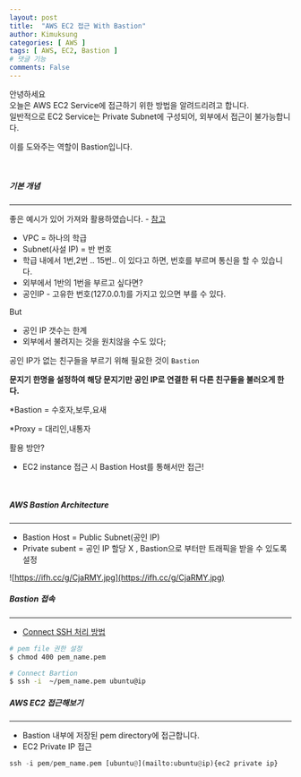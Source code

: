 ```yaml
---
layout: post
title:  "AWS EC2 접근 With Bastion"
author: Kimuksung
categories: [ AWS ]
tags: [ AWS, EC2, Bastion ]
# 댓글 기능
comments: False
---
```


안녕하세요  
오늘은 AWS EC2 Service에 접근하기 위한 방법을 알려드리려고 합니다.  
일반적으로 EC2 Service는 Private Subnet에 구성되어, 외부에서 접근이 불가능합니다.  

이를 도와주는 역할이 Bastion입니다.

<br>

##### 기본 개념

---
좋은 예시가 있어 가져와 활용하였습니다. - [참고](https://err-bzz.oopy.io/f5616e26-79ca-4167-b2eb-140de69b9b54)
- VPC = 하나의 학급
- Subnet(사설 IP) = 반 번호
- 학급 내에서 1번,2번 .. 15번.. 이 있다고 하면, 번호를 부르며 통신을 할 수 있습니다.
- 외부에서 1반의 1번을 부르고 싶다면?
- 공인IP - 고유한 번호(127.0.0.1)를 가지고 있으면 부를 수 있다.

But

- 공인 IP 갯수는 한계
- 외부에서 불려지는 것을 원치않을 수도 있다;

공인 IP가 없는 친구들을 부르기 위해 필요한 것이 `Bastion`

**문지기 한명을 설정하여 해당 문지기만 공인 IP로 연결한 뒤 다른 친구들을 불러오게 한다.**

*Bastion = 수호자,보루,요새

*Proxy = 대리인,내통자

활용 방안?

- EC2 instance 접근 시 Bastion Host를 통해서만 접근!

<br>

##### AWS Bastion Architecture
---
- Bastion Host = Public Subnet(공인 IP)
- Private subent = 공인 IP 할당 X , Bastion으로 부터만 트래픽을 받을 수 있도록 설정

![https://ifh.cc/g/CjaRMY.jpg](https://ifh.cc/g/CjaRMY.jpg)

##### Bastion 접속 
---
- [Connect SSH 처리 방법](https://docs.aws.amazon.com/emr/latest/ManagementGuide/emr-connect-master-node-ssh.html)

```bash
# pem file 권한 설정
$ chmod 400 pem_name.pem

# Connect Bartion
$ ssh -i  ~/pem_name.pem ubuntu@ip
```

##### AWS EC2 접근해보기
---
- Bastion 내부에 저장된 pem directory에 접근합니다.
- EC2 Private IP 접근

```python
ssh -i pem/pem_name.pem [ubuntu@](mailto:ubuntu@ip){ec2 private ip}
```